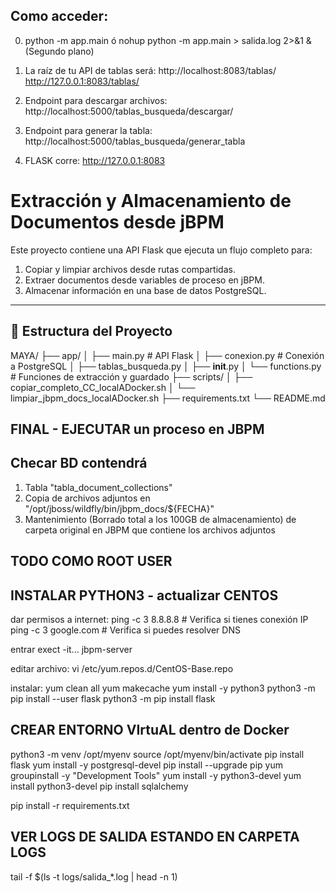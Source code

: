 ## Como acceder:
0. python -m app.main ó nohup python -m app.main > salida.log 2>&1 & (Segundo plano)
1. La raíz de tu API de tablas será:
http://localhost:8083/tablas/
http://127.0.0.1:8083/tablas/

2. Endpoint para descargar archivos:
http://localhost:5000/tablas_busqueda/descargar/<filename>

3. Endpoint para generar la tabla:
http://localhost:5000/tablas_busqueda/generar_tabla

4. FLASK corre:
http://127.0.0.1:8083

# Extracción y Almacenamiento de Documentos desde jBPM

Este proyecto contiene una API Flask que ejecuta un flujo completo para:

1. Copiar y limpiar archivos desde rutas compartidas.
2. Extraer documentos desde variables de proceso en jBPM.
3. Almacenar información en una base de datos PostgreSQL.

---

## 📁 Estructura del Proyecto
MAYA/
    ├── app/
    │ ├── main.py # API Flask
    │ ├── conexion.py # Conexión a PostgreSQL
    │ ├── tablas_busqueda.py
    │ ├── __init__.py
    │ └── functions.py # Funciones de extracción y guardado
    ├── scripts/
    │ ├── copiar_completo_CC_localADocker.sh
    │ └── limpiar_jbpm_docs_localADocker.sh
    ├── requirements.txt
    └── README.md


## FINAL - EJECUTAR un proceso en JBPM
## Checar BD contendrá
1. Tabla "tabla_document_collections"
2. Copia de archivos adjuntos en "/opt/jboss/wildfly/bin/jbpm_docs/${FECHA}"
3. Mantenimiento (Borrado total a los 100GB de almacenamiento) de carpeta  original en JBPM que contiene los archivos adjuntos

## TODO COMO ROOT USER

## INSTALAR PYTHON3 - actualizar CENTOS
dar permisos a internet:
ping -c 3 8.8.8.8        # Verifica si tienes conexión IP
ping -c 3 google.com     # Verifica si puedes resolver DNS

entrar exect -it... jbpm-server

editar archivo: vi /etc/yum.repos.d/CentOS-Base.repo

instalar:
yum clean all
yum makecache
yum install -y python3
python3 -m pip install --user flask
python3 -m pip install flask

## CREAR ENTORNO VIrtuAL dentro de Docker

python3 -m venv /opt/myenv
source /opt/myenv/bin/activate
pip install flask
yum install -y postgresql-devel
pip install --upgrade pip
yum groupinstall -y "Development Tools"
yum install -y python3-devel
yum install python3-devel
pip install sqlalchemy


pip install -r requirements.txt

## VER LOGS DE SALIDA ESTANDO EN CARPETA LOGS
tail -f \$(ls -t logs/salida_*.log | head -n 1)